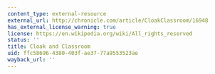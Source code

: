 ```yaml
---
content_type: external-resource
external_url: http://chronicle.com/article/CloakClassroom/16948
has_external_license_warning: true
license: https://en.wikipedia.org/wiki/All_rights_reserved
status: ''
title: Cloak and Classroom
uid: ffc58696-4380-403f-ae37-77a9553523ae
wayback_url: ''
---
```

